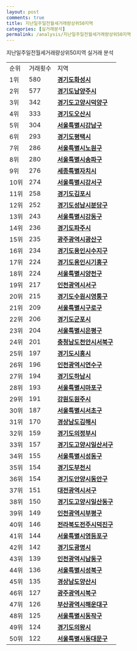 ```yaml
---
layout: post
comments: true
title: 지난일주일전월세거래량상위50지역
categories: [실거래분석]
permalink: /analysis/지난일주일전월세거래량상위50지역
---
```


지난일주일전월세거래량상위50지역 실거래 분석

<table>
  <tr>
    <td>순위</td>
    <td>거래횟수</td>
    <td>지역</td>
  </tr>

  <tr>
    <td>1위</td>
    <td>580</td>
    <td colspan="4" style="font-weight: bold;"><a href="/apt/경기도화성시">경기도화성시 </a></td>
  </tr>

  <tr>
    <td>2위</td>
    <td>577</td>
    <td colspan="4" style="font-weight: bold;"><a href="/apt/경기도남양주시">경기도남양주시 </a></td>
  </tr>

  <tr>
    <td>3위</td>
    <td>342</td>
    <td colspan="4" style="font-weight: bold;"><a href="/apt/경기도고양시덕양구">경기도고양시덕양구 </a></td>
  </tr>

  <tr>
    <td>4위</td>
    <td>333</td>
    <td colspan="4" style="font-weight: bold;"><a href="/apt/경기도오산시">경기도오산시 </a></td>
  </tr>

  <tr>
    <td>5위</td>
    <td>304</td>
    <td colspan="4" style="font-weight: bold;"><a href="/apt/서울특별시강남구">서울특별시강남구 </a></td>
  </tr>

  <tr>
    <td>6위</td>
    <td>293</td>
    <td colspan="4" style="font-weight: bold;"><a href="/apt/경기도평택시">경기도평택시 </a></td>
  </tr>

  <tr>
    <td>7위</td>
    <td>286</td>
    <td colspan="4" style="font-weight: bold;"><a href="/apt/서울특별시노원구">서울특별시노원구 </a></td>
  </tr>

  <tr>
    <td>8위</td>
    <td>280</td>
    <td colspan="4" style="font-weight: bold;"><a href="/apt/서울특별시송파구">서울특별시송파구 </a></td>
  </tr>

  <tr>
    <td>9위</td>
    <td>276</td>
    <td colspan="4" style="font-weight: bold;"><a href="/apt/세종특별자치시">세종특별자치시 </a></td>
  </tr>

  <tr>
    <td>10위</td>
    <td>274</td>
    <td colspan="4" style="font-weight: bold;"><a href="/apt/서울특별시강서구">서울특별시강서구 </a></td>
  </tr>

  <tr>
    <td>11위</td>
    <td>258</td>
    <td colspan="4" style="font-weight: bold;"><a href="/apt/경기도김포시">경기도김포시 </a></td>
  </tr>

  <tr>
    <td>12위</td>
    <td>252</td>
    <td colspan="4" style="font-weight: bold;"><a href="/apt/경기도성남시분당구">경기도성남시분당구 </a></td>
  </tr>

  <tr>
    <td>13위</td>
    <td>243</td>
    <td colspan="4" style="font-weight: bold;"><a href="/apt/서울특별시강동구">서울특별시강동구 </a></td>
  </tr>

  <tr>
    <td>14위</td>
    <td>236</td>
    <td colspan="4" style="font-weight: bold;"><a href="/apt/경기도파주시">경기도파주시 </a></td>
  </tr>

  <tr>
    <td>15위</td>
    <td>235</td>
    <td colspan="4" style="font-weight: bold;"><a href="/apt/광주광역시광산구">광주광역시광산구 </a></td>
  </tr>

  <tr>
    <td>16위</td>
    <td>234</td>
    <td colspan="4" style="font-weight: bold;"><a href="/apt/경기도용인시수지구">경기도용인시수지구 </a></td>
  </tr>

  <tr>
    <td>17위</td>
    <td>224</td>
    <td colspan="4" style="font-weight: bold;"><a href="/apt/경기도용인시기흥구">경기도용인시기흥구 </a></td>
  </tr>

  <tr>
    <td>18위</td>
    <td>224</td>
    <td colspan="4" style="font-weight: bold;"><a href="/apt/서울특별시양천구">서울특별시양천구 </a></td>
  </tr>

  <tr>
    <td>19위</td>
    <td>217</td>
    <td colspan="4" style="font-weight: bold;"><a href="/apt/인천광역시서구">인천광역시서구 </a></td>
  </tr>

  <tr>
    <td>20위</td>
    <td>215</td>
    <td colspan="4" style="font-weight: bold;"><a href="/apt/경기도수원시영통구">경기도수원시영통구 </a></td>
  </tr>

  <tr>
    <td>21위</td>
    <td>209</td>
    <td colspan="4" style="font-weight: bold;"><a href="/apt/서울특별시구로구">서울특별시구로구 </a></td>
  </tr>

  <tr>
    <td>22위</td>
    <td>206</td>
    <td colspan="4" style="font-weight: bold;"><a href="/apt/경기도군포시">경기도군포시 </a></td>
  </tr>

  <tr>
    <td>23위</td>
    <td>204</td>
    <td colspan="4" style="font-weight: bold;"><a href="/apt/서울특별시은평구">서울특별시은평구 </a></td>
  </tr>

  <tr>
    <td>24위</td>
    <td>201</td>
    <td colspan="4" style="font-weight: bold;"><a href="/apt/충청남도천안시서북구">충청남도천안시서북구 </a></td>
  </tr>

  <tr>
    <td>25위</td>
    <td>197</td>
    <td colspan="4" style="font-weight: bold;"><a href="/apt/경기도시흥시">경기도시흥시 </a></td>
  </tr>

  <tr>
    <td>26위</td>
    <td>196</td>
    <td colspan="4" style="font-weight: bold;"><a href="/apt/인천광역시연수구">인천광역시연수구 </a></td>
  </tr>

  <tr>
    <td>27위</td>
    <td>194</td>
    <td colspan="4" style="font-weight: bold;"><a href="/apt/경기도하남시">경기도하남시 </a></td>
  </tr>

  <tr>
    <td>28위</td>
    <td>193</td>
    <td colspan="4" style="font-weight: bold;"><a href="/apt/서울특별시마포구">서울특별시마포구 </a></td>
  </tr>

  <tr>
    <td>29위</td>
    <td>191</td>
    <td colspan="4" style="font-weight: bold;"><a href="/apt/강원도원주시">강원도원주시 </a></td>
  </tr>

  <tr>
    <td>30위</td>
    <td>187</td>
    <td colspan="4" style="font-weight: bold;"><a href="/apt/서울특별시서초구">서울특별시서초구 </a></td>
  </tr>

  <tr>
    <td>31위</td>
    <td>170</td>
    <td colspan="4" style="font-weight: bold;"><a href="/apt/경상남도김해시">경상남도김해시 </a></td>
  </tr>

  <tr>
    <td>32위</td>
    <td>159</td>
    <td colspan="4" style="font-weight: bold;"><a href="/apt/경기도의정부시">경기도의정부시 </a></td>
  </tr>

  <tr>
    <td>33위</td>
    <td>157</td>
    <td colspan="4" style="font-weight: bold;"><a href="/apt/경기도고양시일산서구">경기도고양시일산서구 </a></td>
  </tr>

  <tr>
    <td>34위</td>
    <td>155</td>
    <td colspan="4" style="font-weight: bold;"><a href="/apt/서울특별시성동구">서울특별시성동구 </a></td>
  </tr>

  <tr>
    <td>35위</td>
    <td>154</td>
    <td colspan="4" style="font-weight: bold;"><a href="/apt/경기도부천시">경기도부천시 </a></td>
  </tr>

  <tr>
    <td>36위</td>
    <td>154</td>
    <td colspan="4" style="font-weight: bold;"><a href="/apt/경기도안양시동안구">경기도안양시동안구 </a></td>
  </tr>

  <tr>
    <td>37위</td>
    <td>151</td>
    <td colspan="4" style="font-weight: bold;"><a href="/apt/대전광역시서구">대전광역시서구 </a></td>
  </tr>

  <tr>
    <td>38위</td>
    <td>150</td>
    <td colspan="4" style="font-weight: bold;"><a href="/apt/경기도고양시일산동구">경기도고양시일산동구 </a></td>
  </tr>

  <tr>
    <td>39위</td>
    <td>149</td>
    <td colspan="4" style="font-weight: bold;"><a href="/apt/인천광역시부평구">인천광역시부평구 </a></td>
  </tr>

  <tr>
    <td>40위</td>
    <td>146</td>
    <td colspan="4" style="font-weight: bold;"><a href="/apt/전라북도전주시덕진구">전라북도전주시덕진구 </a></td>
  </tr>

  <tr>
    <td>41위</td>
    <td>144</td>
    <td colspan="4" style="font-weight: bold;"><a href="/apt/서울특별시영등포구">서울특별시영등포구 </a></td>
  </tr>

  <tr>
    <td>42위</td>
    <td>142</td>
    <td colspan="4" style="font-weight: bold;"><a href="/apt/경기도광명시">경기도광명시 </a></td>
  </tr>

  <tr>
    <td>43위</td>
    <td>139</td>
    <td colspan="4" style="font-weight: bold;"><a href="/apt/인천광역시남동구">인천광역시남동구 </a></td>
  </tr>

  <tr>
    <td>44위</td>
    <td>136</td>
    <td colspan="4" style="font-weight: bold;"><a href="/apt/서울특별시성북구">서울특별시성북구 </a></td>
  </tr>

  <tr>
    <td>45위</td>
    <td>135</td>
    <td colspan="4" style="font-weight: bold;"><a href="/apt/경상남도양산시">경상남도양산시 </a></td>
  </tr>

  <tr>
    <td>46위</td>
    <td>127</td>
    <td colspan="4" style="font-weight: bold;"><a href="/apt/광주광역시북구">광주광역시북구 </a></td>
  </tr>

  <tr>
    <td>47위</td>
    <td>126</td>
    <td colspan="4" style="font-weight: bold;"><a href="/apt/부산광역시해운대구">부산광역시해운대구 </a></td>
  </tr>

  <tr>
    <td>48위</td>
    <td>125</td>
    <td colspan="4" style="font-weight: bold;"><a href="/apt/서울특별시동작구">서울특별시동작구 </a></td>
  </tr>

  <tr>
    <td>49위</td>
    <td>124</td>
    <td colspan="4" style="font-weight: bold;"><a href="/apt/경기도의왕시">경기도의왕시 </a></td>
  </tr>

  <tr>
    <td>50위</td>
    <td>122</td>
    <td colspan="4" style="font-weight: bold;"><a href="/apt/서울특별시동대문구">서울특별시동대문구 </a></td>
  </tr>

</table>
